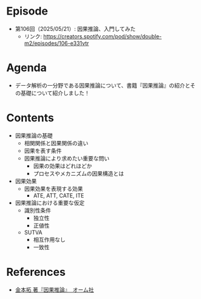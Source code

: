 # Episode

- 第106回（2025/05/21）: 因果推論、入門してみた
  - リンク: https://creators.spotify.com/pod/show/double-m2/episodes/106-e331vtr

# Agenda

- データ解析の一分野である因果推論について、書籍『因果推論』の紹介とその基礎について紹介しました！

# Contents

- 因果推論の基礎
  - 相関関係と因果関係の違い
  - 因果を表す条件
  - 因果推論により求めたい重要な問い
    - 因果の効果はどれほどか
    - プロセスやメカニズムの因果構造とは
- 因果効果
  - 因果効果を表現する効果
    - ATE, ATT, CATE, ITE
- 因果推論における重要な仮定
  - 識別性条件
    - 独立性
    - 正値性
  - SUTVA
    - 相互作用なし
    - 一致性

# References

- [金本拓 著『因果推論』　オーム社](https://www.ohmsha.co.jp/book/9784274231230/)
